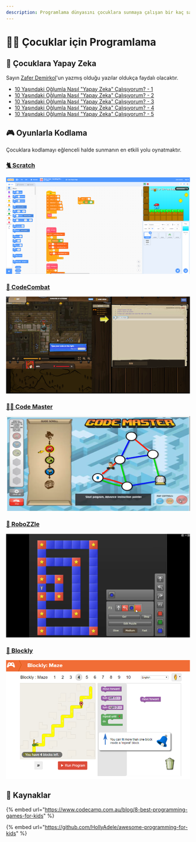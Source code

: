```yaml
---
description: Programlama dünyasını çocuklara sunmaya çalışan bir kaç sanatçı
---
```


# 👨‍💻 Çocuklar için Programlama

## 🧠 Çocuklara Yapay Zeka

Sayın [Zafer Demirkol](https://tr.linkedin.com/in/zaferdemirkol?trk=public-post_share-update_actor-text)'un yazmış olduğu yazılar oldukça faydalı olacaktır.

* [10 Yaşındaki Oğlumla Nasıl "Yapay Zeka" Çalışıyorum? - 1](https://www.linkedin.com/pulse/10-ya%C5%9F%C4%B1ndaki-o%C4%9Flumla-nas%C4%B1l-yapay-zeka-%C3%A7al%C4%B1%C5%9F%C4%B1yorum-1-zafer-demirkol/)
* [10 Yaşındaki Oğlumla Nasıl "Yapay Zeka" Çalışıyorum? - 2](https://www.linkedin.com/pulse/10-ya%C5%9F%C4%B1ndaki-o%C4%9Flumla-nas%C4%B1l-yapay-zeka-%C3%A7al%C4%B1%C5%9F%C4%B1yorum-2-zafer-demirkol/)
* [10 Yaşındaki Oğlumla Nasıl "Yapay Zeka" Çalışıyorum? - 3](https://www.linkedin.com/pulse/10-ya%C5%9F%C4%B1ndaki-o%C4%9Flumla-nas%C4%B1l-yapay-zeka-%C3%A7al%C4%B1%C5%9F%C4%B1yorum-3-zafer-demirkol/)
* [10 Yaşındaki Oğlumla Nasıl "Yapay Zeka" Çalışıyorum? - 4](https://www.linkedin.com/pulse/10-ya%C5%9F%C4%B1ndaki-o%C4%9Flumla-nas%C4%B1l-yapay-zeka-%C3%A7al%C4%B1%C5%9F%C4%B1yorum-4-zafer-demirkol/)
* [10 Yaşındaki Oğlumla Nasıl "Yapay Zeka" Çalışıyorum? - 5](https://www.linkedin.com/pulse/10-ya%C5%9F%C4%B1ndaki-o%C4%9Flumla-nas%C4%B1l-yapay-zeka-%C3%A7al%C4%B1%C5%9F%C4%B1yorum-5-zafer-demirkol/)

## 🎮 Oyunlarla Kodlama

Çocuklara kodlamayı eğlenceli halde sunmanın en etkili yolu oynatmaktır.

### [🐈 Scratch](https://scratch.mit.edu/)

![](../.gitbook/assets/image%20%2887%29.png)

### [🤺 CodeCombat](https://codecombat.com/play)

![](../.gitbook/assets/image%20%2831%29.png)

### [👨‍🎓 Code Master](https://www.thinkfun.com/play-online/code-master/)

![](../.gitbook/assets/image%20%2822%29.png)

### [🤖 RoboZZle](http://www.robozzle.com/)

![](../.gitbook/assets/image%20%2835%29.png)

### [🧩 Blockly](https://blockly.games/?lang=en)

![](../.gitbook/assets/image%20%2889%29.png)

## 🔗 Kaynaklar

{% embed url="https://www.codecamp.com.au/blog/8-best-programming-games-for-kids" %}

{% embed url="https://github.com/HollyAdele/awesome-programming-for-kids" %}

